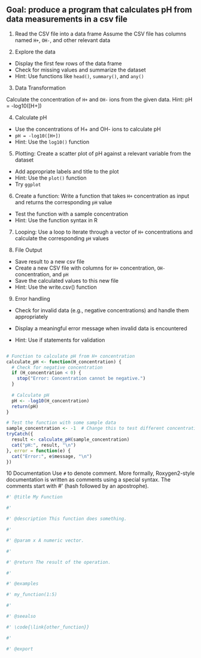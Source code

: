 ## Goal: produce a program that calculates pH from data measurements in a csv file

1. Read the CSV file into a data frame
Assume the CSV file has columns named `H+`, `OH-`, and other relevant data

2. Explore the data
 - Display the first few rows of the data frame
 - Check for missing values and summarize the dataset
 - Hint: Use functions like `head()`, `summary()`, and `any()`
 
3. Data Transformation

Calculate the concentration of `H+` and `OH-` ions from the given data.
Hint: pH = -log10([H+])

4. Calculate pH
 - Use the concentrations of H+ and OH- ions to calculate pH
 - `pH = -log10([H+])`
 - Hint: Use the `log10()` function
 
5. Plotting: Create a scatter plot
 of pH against a relevant variable from the dataset
 - Add appropriate labels and title to the plot
 - Hint: Use the `plot()` function
 - Try `ggplot`
 
 6. Create a function: Write a function that takes `H+` concentration as input and returns the corresponding `pH` value
 - Test the function with a sample concentration
 - Hint: Use the function syntax in R
 
 7. Looping: Use a loop 
 to iterate through a vector of `H+` concentrations and calculate the corresponding `pH` values
 
 8. File Output
 
  - Save result to a new csv file
  - Create a new CSV file with columns for `H+` concentration, `OH-` concentration, and `pH`
  - Save the calculated values to this new file
  - Hint: Use the write.csv() function
  
 9. Error handling
 
  - Check for invalid data (e.g., negative concentrations) and handle them appropriately
  - Display a meaningful error message when invalid data is encountered
  
  - Hint: Use if statements for validation
  
```r

# Function to calculate pH from H+ concentration
calculate_pH <- function(H_concentration) {
  # Check for negative concentration
  if (H_concentration < 0) {
    stop("Error: Concentration cannot be negative.")
  }
  
  # Calculate pH
  pH <- -log10(H_concentration)
  return(pH)
}

# Test the function with some sample data
sample_concentration <- -1  # Change this to test different concentrations
tryCatch({
  result <- calculate_pH(sample_concentration)
  cat("pH:", result, "\n")
}, error = function(e) {
  cat("Error:", e$message, "\n")
})
```

10 Documentation
Use `#` to denote comment. More formally, 
Roxygen2-style documentation is written as comments using a special syntax. The comments start with #' (hash followed by an apostrophe).

```r
#' @title My Function

#'

#' @description This function does something.

#'

#' @param x A numeric vector.

#'

#' @return The result of the operation.

#'

#' @examples

#' my_function(1:5)

#'

#' @seealso

#' \code{\link{other_function}}

#'

#' @export

```


 
 

 
 